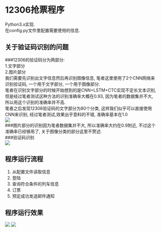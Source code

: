 # 12306抢票程序
Python3.x实现.<br>
在config.py文件里配置需要使用的信息.

## 关于验证码识别的问题
###12306的验证码分为两部分:<br>
1.文字部分<br>
2.图片部分<br>
    我们需要先识别出文字信息然后再识别图像信息, 笔者这里使用了2个CNN网络来识别验证码, 一个用于文字部分, 一个用于图像部分.<br>
    笔者在识别文字部分的时候开始想到的是CNN+LSTM+CTC实现不定长文本识别, 但是经过笔者测试这种方法的识别准确率大概在0.93, 因为笔者的数据集并不大, 所以用这个识别的准确率并不高.<br>
    笔者之后发现12306验证码的文字部分为80个分类, 这样我们似乎可以直接使用CNN来识别, 经过笔者测试,效果出乎意料的不错, 准确率基本在1.0<br>
<img src="https://github.com/wudinaonao/12306_grab_ticket/blob/master/use/captcha_text.png?raw=true"><br>
###图片部分的识别因为笔者数据集并不大, 所以准确率大约在0.9附近, 不过这个准确率已经够用了, 关于图像分类的部分这里不赘述.<br>
###验证码识别<br>
<img src="https://github.com/wudinaonao/12306_grab_ticket/blob/master/use/mark_captcha.png?raw=true"><br>

## 程序运行流程
1. 从配置文件读取信息
2. 登陆
3. 查询符合条件的列车信息
4. 订票
5. 预定成功发送邮件通知

## 程序运行效果
<img src="https://github.com/wudinaonao/12306_grab_ticket/blob/master/use/run.png?raw=true">
<img src="https://github.com/wudinaonao/12306_grab_ticket/blob/master/use/result.png?raw=true">

